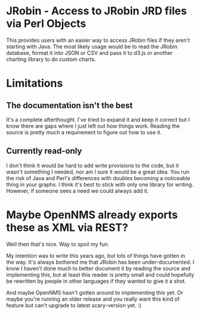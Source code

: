# JRobin - Access to JRobin JRD files via Perl Objects

This provides users with an easier way to access JRobin files if they aren't
starting with Java.  The most likely usage would be to read the JRobin
database, format it into JSON or CSV and pass it to d3.js or another charting
library to do custom charts.

# Limitations

## The documentation isn't the best

It's a complete afterthought.  I've tried to expand it and keep it correct but
I know there are gaps where I just left out how things work.  Reading the
source is pretty much a requirement to figure out how to use it.

## Currently read-only

I don't think it would be hard to add write provisions to the code, but it
wasn't something I needed, nor am I sure it would be a great idea.  You run
the risk of Java and Perl's differences with doubles becoming a noticeable
thing in your graphs.  I think it's best to stick with only one library for
writing.  However, if someone sees a need we could always add it.

# Maybe OpenNMS already exports these as XML via REST?

Well then that's nice.  Way to spoil my fun.

My intention was to write this years ago, but lots of things have gotten in
the way.  It's always bothered me that JRobin has been under-documented.  I
know I haven't done much to better document it by reading the source and
implementing this, but at least this reader is pretty small and could
hopefully be rewritten by people in other languages if they wanted to give it
a shot.

And maybe OpenNMS hasn't gotten around to implementing this yet.  Or maybe
you're running an older release and you really want this kind of feature but
can't upgrade to latest scary-version yet. :)


